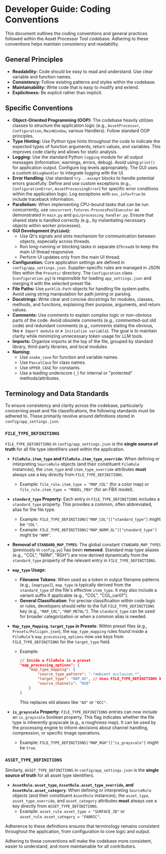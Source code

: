 # Developer Guide: Coding Conventions

This document outlines the coding conventions and general practices followed within the Asset Processor Tool codebase. Adhering to these conventions helps maintain consistency and readability.

## General Principles

*   **Readability:** Code should be easy to read and understand. Use clear variable and function names.
*   **Consistency:** Follow existing patterns and styles within the codebase.
*   **Maintainability:** Write code that is easy to modify and extend.
*   **Explicitness:** Be explicit rather than implicit.

## Specific Conventions

*   **Object-Oriented Programming (OOP):** The codebase heavily utilizes classes to structure the application logic (e.g., `AssetProcessor`, `Configuration`, `MainWindow`, various Handlers). Follow standard OOP principles.
*   **Type Hinting:** Use Python type hints throughout the code to indicate the expected types of function arguments, return values, and variables. This improves code clarity and allows for static analysis.
*   **Logging:** Use the standard Python `logging` module for all output messages (information, warnings, errors, debug). Avoid using `print()` for application output. Configure log levels appropriately. The GUI uses a custom `QtLogHandler` to integrate logging with the UI.
*   **Error Handling:** Use standard `try...except` blocks to handle potential errors gracefully. Define and use custom exceptions (e.g., `ConfigurationError`, `AssetProcessingError`) for specific error conditions within the application logic. Log exceptions with `exc_info=True` to include traceback information.
*   **Parallelism:** When implementing CPU-bound tasks that can be run concurrently, use `concurrent.futures.ProcessPoolExecutor` as demonstrated in `main.py` and `gui/processing_handler.py`. Ensure that shared state is handled correctly (e.g., by instantiating necessary objects within worker processes).
*   **GUI Development (`PySide6`):**
    *   Use Qt's signals and slots mechanism for communication between objects, especially across threads.
    *   Run long-running or blocking tasks in separate `QThread`s to keep the main UI thread responsive.
    *   Perform UI updates only from the main UI thread.
*   **Configuration:** Core application settings are defined in `config/app_settings.json`. Supplier-specific rules are managed in JSON files within the `Presets/` directory. The `Configuration` class (`configuration.py`) is responsible for loading `app_settings.json` and merging it with the selected preset file.
*   **File Paths:** Use `pathlib.Path` objects for handling file system paths. Avoid using string manipulation for path joining or parsing.
*   **Docstrings:** Write clear and concise docstrings for modules, classes, methods, and functions, explaining their purpose, arguments, and return values.
*   **Comments:** Use comments to explain complex logic or non-obvious parts of the code. Avoid obsolete comments (e.g., commented-out old code) and redundant comments (e.g., comments stating the obvious, like `# Import module` or `# Initialize variable`). The goal is to maintain clarity while minimizing unnecessary token usage for LLM tools.
*   **Imports:** Organize imports at the top of the file, grouped by standard library, third-party libraries, and local modules.
*   **Naming:**
    *   Use `snake_case` for function and variable names.
    *   Use `PascalCase` for class names.
    *   Use `UPPER_CASE` for constants.
    *   Use a leading underscore (`_`) for internal or "protected" methods/attributes.

## Terminology and Data Standards

To ensure consistency and clarity across the codebase, particularly concerning asset and file classifications, the following standards must be adhered to. These primarily revolve around definitions stored in `config/app_settings.json`.

### `FILE_TYPE_DEFINITIONS`

`FILE_TYPE_DEFINITIONS` in `config/app_settings.json` is the **single source of truth** for all file type identifiers used within the application.

*   **`FileRule.item_type` and `FileRule.item_type_override`**: When defining or interpreting `SourceRule` objects (and their constituent `FileRule` instances), the `item_type` and `item_type_override` attributes **must** always use a key directly from `FILE_TYPE_DEFINITIONS`.
    *   Example: `file_rule.item_type = "MAP_COL"` (for a color map) or `file_rule.item_type = "MODEL_FBX"` (for an FBX model).

*   **`standard_type` Property**: Each entry in `FILE_TYPE_DEFINITIONS` includes a `standard_type` property. This provides a common, often abbreviated, alias for the file type.
    *   Example: `FILE_TYPE_DEFINITIONS["MAP_COL"]["standard_type"]` might be `"COL"`.
    *   Example: `FILE_TYPE_DEFINITIONS["MAP_NORM_GL"]["standard_type"]` might be `"NRM"`.

*   **Removal of `STANDARD_MAP_TYPES`**: The global constant `STANDARD_MAP_TYPES` (previously in `config.py`) has been **removed**. Standard map type aliases (e.g., "COL", "NRM", "RGH") are now derived dynamically from the `standard_type` property of the relevant entry in `FILE_TYPE_DEFINITIONS`.

*   **`map_type` Usage**:
    *   **Filename Tokens**: When used as a token in output filename patterns (e.g., `[maptype]`), `map_type` is typically derived from the `standard_type` of the file's effective `item_type`. It may also include a variant suffix if applicable (e.g., "COL", "COL_var01").
    *   **General Classification**: For precise classification within code logic or rules, developers should refer to the full `FILE_TYPE_DEFINITIONS` key (e.g., `"MAP_COL"`, `"MAP_METAL"`). The `standard_type` can be used for broader categorization or when a common alias is needed.

*   **`Map_type_Mapping.target_type` in Presets**: Within preset files (e.g., `Presets/Poliigon.json`), the `map_type_mapping` rules found inside a `FileRule`'s `map_processing_options` now use keys from `FILE_TYPE_DEFINITIONS` for the `target_type` field.
    *   Example:
        ```json
        // Inside a FileRule in a preset
        "map_processing_options": {
            "map_type_mapping": {
                "source_type_pattern": ".*ambient occlusion.*",
                "target_type": "MAP_AO", // Uses FILE_TYPE_DEFINITIONS key
                "source_channels": "RGB"
            }
        }
        ```
        This replaces old aliases like `"AO"` or `"OCC"`.

*   **`is_grayscale` Property**: `FILE_TYPE_DEFINITIONS` entries can now include an `is_grayscale` boolean property. This flag indicates whether the file type is inherently grayscale (e.g., a roughness map). It can be used by the processing engine to inform decisions about channel handling, compression, or specific image operations.
    *   Example: `FILE_TYPE_DEFINITIONS["MAP_RGH"]["is_grayscale"]` might be `true`.

### `ASSET_TYPE_DEFINITIONS`

Similarly, `ASSET_TYPE_DEFINITIONS` in `config/app_settings.json` is the **single source of truth** for all asset type identifiers.

*   **`AssetRule.asset_type`, `AssetRule.asset_type_override`, and `AssetRule.asset_category`**: When defining or interpreting `SourceRule` objects (and their constituent `AssetRule` instances), the `asset_type`, `asset_type_override`, and `asset_category` attributes **must** always use a key directly from `ASSET_TYPE_DEFINITIONS`.
    *   Example: `asset_rule.asset_type = "SURFACE_3D"` or `asset_rule.asset_category = "FABRIC"`.

Adherence to these definitions ensures that terminology remains consistent throughout the application, from configuration to core logic and output.

Adhering to these conventions will make the codebase more consistent, easier to understand, and more maintainable for all contributors.